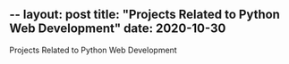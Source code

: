 --
layout: post
title: "Projects Related to Python Web Development"
date: 2020-10-30
---

Projects Related to Python Web Development

